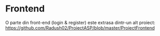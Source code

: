 # Frontend

O parte din front-end (login & register) este extrasa dintr-un alt proiect:
https://github.com/Radush02/ProiectASP/blob/master/ProiectFrontend